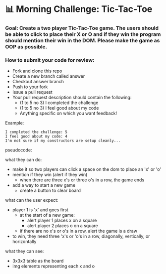 # 📊 Morning Challenge: Tic-Tac-Toe

### Goal: Create a two player Tic-Tac-Toe game. The users should be able to click to place their X or O and if they win the program should mention their win in the DOM. Please make the game as OOP as possible.

### How to submit your code for review:

- Fork and clone this repo
- Create a new branch called answer
- Checkout answer branch
- Push to your fork
- Issue a pull request
- Your pull request description should contain the following:
  - (1 to 5 no 3) I completed the challenge
  - (1 to 5 no 3) I feel good about my code
  - Anything specific on which you want feedback!

Example:
```
I completed the challenge: 5
I feel good about my code: 4
I'm not sure if my constructors are setup cleanly...
```

pseudocode:

what they can do:
- make it so two players can click a space on the dom to place an 'x' or 'o'
- mention if they win (alert if they win)
  - when there are three x's or three o's in a row, the game ends
- add a way to start a new game
  - create a button to clear board

what can the user expect:
- player 1 is 'x' and goes first
  - at the start of a new game:
    - alert player 1 places x on a square
    - alert player 2 places o on a square
  - if there are no x's or o's in a row, alert the game is a draw
- to win, they need three 'x's or 'o's in a row, diagonally, vertically, or horizontally

what they can see:
- 3x3x3 table as the board
- img elements representing each x and o

